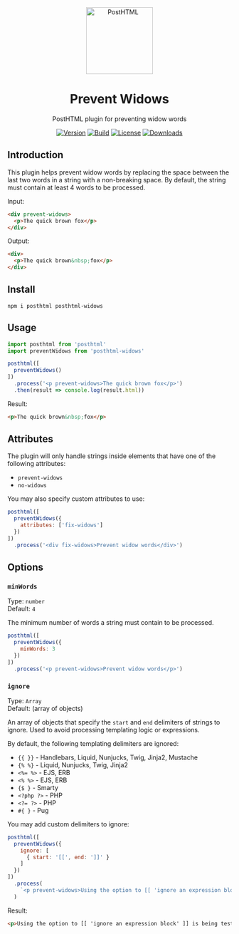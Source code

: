 <div align="center">
  <img width="150" height="150" alt="PostHTML" src="https://posthtml.github.io/posthtml/logo.svg">
  <h1>Prevent Widows</h1>
  <p>PostHTML plugin for preventing widow words</p>

  [![Version][npm-version-shield]][npm]
  [![Build][github-ci-shield]][github-ci]
  [![License][license-shield]][license]
  [![Downloads][npm-stats-shield]][npm-stats]
</div>

## Introduction

This plugin helps prevent widow words by replacing the space between the last two words in a string with a non-breaking space. By default, the string must contain at least 4 words to be processed.

Input:

```html
<div prevent-widows>
  <p>The quick brown fox</p>
</div>
```

Output:

```html
<div>
  <p>The quick brown&nbsp;fox</p>
</div>
```

## Install

```
npm i posthtml posthtml-widows
```

## Usage

```js
import posthtml from 'posthtml'
import preventWidows from 'posthtml-widows'

posthtml([
  preventWidows()
])
  .process('<p prevent-widows>The quick brown fox</p>')
  .then(result => console.log(result.html))
```

Result:

```html
<p>The quick brown&nbsp;fox</p>
```

## Attributes

The plugin will only handle strings inside elements that have one of the following attributes:

- `prevent-widows`
- `no-widows`

You may also specify custom attributes to use:

```js
posthtml([
  preventWidows({
    attributes: ['fix-widows']
  })
])
  .process('<div fix-widows>Prevent widow words</div>')
```

## Options

### `minWords`

Type: `number`\
Default: `4`

The minimum number of words a string must contain to be processed.

```js
posthtml([
  preventWidows({
    minWords: 3
  })
])
  .process('<p prevent-widows>Prevent widow words</p>')
```

### `ignore`

Type: `Array`\
Default: (array of objects)

An array of objects that specify the `start` and `end` delimiters of strings to ignore. Used to avoid processing templating logic or expressions.

By default, the following templating delimiters are ignored:

- `{{ }}` -  Handlebars, Liquid, Nunjucks, Twig, Jinja2, Mustache
- `{% %}` -  Liquid, Nunjucks, Twig, Jinja2
- `<%= %>` - EJS, ERB
- `<% %>` -  EJS, ERB
- `{$ }` - Smarty
- `<?php ?>` - PHP
- `<?= ?>` - PHP
- `#{ }` - Pug

You may add custom delimiters to ignore:

```js
posthtml([
  preventWidows({
    ignore: [
      { start: '[[', end: ']]' }
    ]
  })
])
  .process(
    `<p prevent-widows>Using the option to [[ 'ignore an expression block' ]] is being tested here.</p>`
  )
```

Result:

```html
<p>Using the option to [[ 'ignore an expression block' ]] is being tested&nbsp;here.</p>
```

[npm]: https://www.npmjs.com/package/posthtml
[npm-version-shield]: https://img.shields.io/npm/v/posthtml.svg
[npm-stats]: http://npm-stat.com/charts.html?package=posthtml
[npm-stats-shield]: https://img.shields.io/npm/dt/posthtml.svg
[github-ci]: https://github.com/posthtml/posthtml-plugin-starter/actions/workflows/nodejs.yml
[github-ci-shield]: https://github.com/posthtml/posthtml-plugin-starter/actions/workflows/nodejs.yml/badge.svg
[license]: ./license
[license-shield]: https://img.shields.io/npm/l/posthtml.svg
